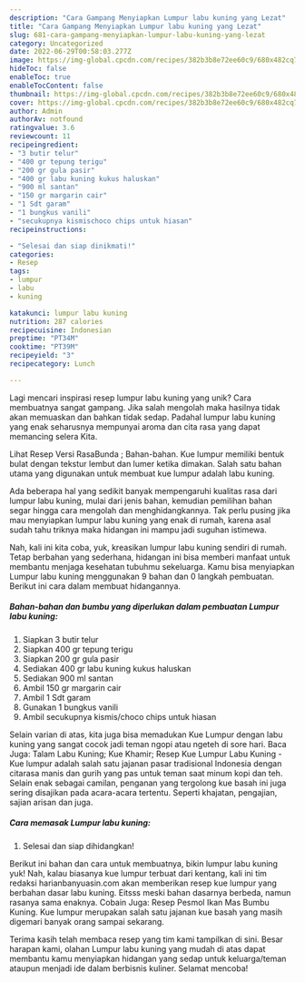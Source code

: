 ```yaml
---
description: "Cara Gampang Menyiapkan Lumpur labu kuning yang Lezat"
title: "Cara Gampang Menyiapkan Lumpur labu kuning yang Lezat"
slug: 681-cara-gampang-menyiapkan-lumpur-labu-kuning-yang-lezat
category: Uncategorized
date: 2022-06-29T00:58:03.277Z
image: https://img-global.cpcdn.com/recipes/382b3b8e72ee60c9/680x482cq70/lumpur-labu-kuning-foto-resep-utama.jpg
hideToc: false
enableToc: true
enableTocContent: false
thumbnail: https://img-global.cpcdn.com/recipes/382b3b8e72ee60c9/680x482cq70/lumpur-labu-kuning-foto-resep-utama.jpg
cover: https://img-global.cpcdn.com/recipes/382b3b8e72ee60c9/680x482cq70/lumpur-labu-kuning-foto-resep-utama.jpg
author: Admin
authorAv: notfound
ratingvalue: 3.6
reviewcount: 11
recipeingredient:
- "3 butir telur"
- "400 gr tepung terigu"
- "200 gr gula pasir"
- "400 gr labu kuning kukus haluskan"
- "900 ml santan"
- "150 gr margarin cair"
- "1 Sdt garam"
- "1 bungkus vanili"
- "secukupnya kismischoco chips untuk hiasan"
recipeinstructions:

- "Selesai dan siap dinikmati!"
categories:
- Resep
tags:
- lumpur
- labu
- kuning

katakunci: lumpur labu kuning 
nutrition: 287 calories
recipecuisine: Indonesian
preptime: "PT34M"
cooktime: "PT39M"
recipeyield: "3"
recipecategory: Lunch

---
```





Lagi mencari inspirasi resep lumpur labu kuning yang unik? Cara membuatnya sangat gampang. Jika salah mengolah maka hasilnya tidak akan memuaskan dan bahkan tidak sedap. Padahal lumpur labu kuning yang enak seharusnya mempunyai aroma dan cita rasa yang dapat memancing selera Kita.





Lihat Resep Versi RasaBunda ; Bahan-bahan. Kue lumpur memiliki bentuk bulat dengan tekstur lembut dan lumer ketika dimakan. Salah satu bahan utama yang digunakan untuk membuat kue lumpur adalah labu kuning.

Ada beberapa hal yang sedikit banyak mempengaruhi kualitas rasa dari lumpur labu kuning, mulai dari jenis bahan, kemudian pemilihan bahan segar hingga cara mengolah dan menghidangkannya. Tak perlu pusing jika mau menyiapkan lumpur labu kuning yang enak di rumah, karena asal sudah tahu triknya maka hidangan ini mampu jadi suguhan istimewa.






Nah, kali ini kita coba, yuk, kreasikan lumpur labu kuning sendiri di rumah. Tetap berbahan yang sederhana, hidangan ini bisa memberi manfaat untuk membantu menjaga kesehatan tubuhmu sekeluarga. Kamu bisa menyiapkan Lumpur labu kuning menggunakan 9 bahan dan 0 langkah pembuatan. Berikut ini cara dalam membuat hidangannya.

<!--inarticleads1-->

##### Bahan-bahan dan bumbu yang diperlukan dalam pembuatan Lumpur labu kuning:

1. Siapkan 3 butir telur
1. Siapkan 400 gr tepung terigu
1. Siapkan 200 gr gula pasir
1. Sediakan 400 gr labu kuning kukus haluskan
1. Sediakan 900 ml santan
1. Ambil 150 gr margarin cair
1. Ambil 1 Sdt garam
1. Gunakan 1 bungkus vanili
1. Ambil secukupnya kismis/choco chips untuk hiasan


Selain varian di atas, kita juga bisa memadukan Kue Lumpur dengan labu kuning yang sangat cocok jadi teman ngopi atau ngeteh di sore hari. Baca Juga: Talam Labu Kuning; Kue Khamir; Resep Kue Lumpur Labu Kuning - Kue lumpur adalah salah satu jajanan pasar tradisional Indonesia dengan citarasa manis dan gurih yang pas untuk teman saat minum kopi dan teh. Selain enak sebagai camilan, penganan yang tergolong kue basah ini juga sering disajikan pada acara-acara tertentu. Seperti khajatan, pengajian, sajian arisan dan juga. 

<!--inarticleads2-->

##### Cara memasak Lumpur labu kuning:


1. Selesai dan siap dihidangkan!

Berikut ini bahan dan cara untuk membuatnya, bikin lumpur labu kuning yuk! Nah, kalau biasanya kue lumpur terbuat dari kentang, kali ini tim redaksi harianbanyuasin.com akan memberikan resep kue lumpur yang berbahan dasar labu kuning. Eitsss meski bahan dasarnya berbeda, namun rasanya sama enaknya. Cobain Juga: Resep Pesmol Ikan Mas Bumbu Kuning. Kue lumpur merupakan salah satu jajanan kue basah yang masih digemari banyak orang sampai sekarang. 

Terima kasih telah membaca resep yang tim kami tampilkan di sini. Besar harapan kami, olahan Lumpur labu kuning yang mudah di atas dapat membantu kamu menyiapkan hidangan yang sedap untuk keluarga/teman ataupun menjadi ide dalam berbisnis kuliner. Selamat mencoba!
